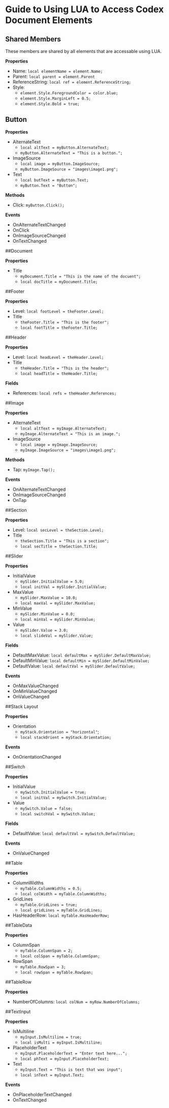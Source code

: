 # Guide to Using LUA to Access Codex Document Elements

## Shared Members

These members are shared by all elements that are accessable using LUA.

**Properties**

- Name: ```local elementName = element.Name;```
- Parent: ```local parent = element.Parent```
- ReferenceString: ```local ref = element.ReferenceString;```
- Style: 
  - ```element.Style.ForegroundColor = color.blue;```
  - ```element.Style.MarginLeft = 0.5;```
  - ```element.Style.Bold = true;```

## Button

**Properties**

- AlternateText
  - ```local altText = myButton.AlternateText;```
  - ```myButton.AlternateText = "This is a button.";```
- ImageSource
  - ```local image = myButton.ImageSource;```
  - ```myButton.ImageSource = "images\image1.png";```
- Text
  - ```local butText = myButton.Text;```
  - ```myButton.Text = "Button";```

**Methods**

- Click: ```myButton.Click();```

**Events**

- OnAlternateTextChanged
- OnClick
- OnImageSourceChanged
- OnTextChanged

##Document

**Properties**

- Title
  - ```myDocument.Title = "This is the name of the docuent";```
  - ```local docTitle = myDocument.Title;```

##Footer

**Properties**

- Level: ```local footLevel = theFooter.Level;```
- Title
  - ```theFooter.Title = "This is the footer";```
  - ```local footTitle = theFooter.Title;```

##Header

**Properties**

- Level: ```local headLevel = theHeader.Level;```
- Title
  - ```theHeader.Title = "This is the header";```
  - ```local headTitle = theHeader.Title;```

**Fields**

- References: ```local refs = theHeader.References;```

##Image

**Properties**

- AlternateText
  - ```local altText = myImage.AlternateText;```
  - ```myImage.AlternateText = "This is an image.";```
- ImageSource
  - ```local image = myImage.ImageSource;```
  - ```myImage.ImageSource = "images\image1.png";```

**Methods**

- Tap: ```myImage.Tap();```

**Events**

- OnAlternateTextChanged
- OnImageSourceChanged
- OnTap

##Section

**Properties**

- Level: ```local secLevel = theSection.Level;```
- Title
  - ```theSection.Title = "This is a section";```
  - ```local secTitle = theSection.Title;```

##Slider

**Properties**

- InitialValue
  - ```mySlider.InitialValue = 5.0;```
  - ```local initVal = mySlider.InitialValue;```
- MaxValue
  - ```mySlider.MaxValue = 10.0;```
  - ```local maxVal = mySlider.MaxValue;```
- MinValue
  - ```mySlider.MinValue = 0.0;```
  - ```local minVal = mySlider.MinValue;```
- Value
  - ```mySlider.Value = 3.0;```
  - ```local slideVal = mySlider.Value;```

**Fields**

- DefaultMaxValue: ```local defaultMax = mySlider.DefaultMaxValue;```
- DefaultMinValue: ```local defaultMin = mySlider.DefaultMinValue;```
- DefaultValue: ```local defaultVal = mySlider.DefaultValue;```

**Events**

- OnMaxValueChanged
- OnMinValueChanged
- OnValueChanged

##Stack Layout

**Properties**

- Orientation
  - ```myStack.Orientation = "horizontal"```;
  - ```local stackOrient = myStack.Orientation;```

**Events**

- OnOrientationChanged

##Switch

**Properties**

- InitialValue
  - ```mySwitch.InitialValue = true;```
  - ```local initVal = mySwitch.InitialValue;```
- Value
  - ```mySwitch.Value = false;```
  - ```local switchVal = mySwitch.Value;```
  
**Fields**

- DefaultValue: ```local defaultVal = mySwitch.DefaultValue;```

**Events**

- OnValueChanged

##Table

**Properties**

- ColumnWidths
  - ```myTable.ColumnWidths = 0.5;```
  - ```local colWidth = myTable.ColumnWidths;```
- GridLines
  - ```myTable.GridLines = true;```
  - ```local gridLines = myTable.GridLines;```
- HasHeaderRow: ```local myTable.HasHeaderRow;```

##TableData

**Properties**

- ColumnSpan
  - ```myTable.ColumnSpan = 2;```
  - ```local colSpan = myTable.ColumnSpan;```
- RowSpan
  - ```myTable.RowSpan = 3;```
  - ```local rowSpan = myTable.RowSpan;```

##TableRow

**Properties**

- NumberOfColumns: ```local colNum = myRow.NumberOfColumns;```


##TextInput

**Properties**

- IsMultiline
  - ```myInput.IsMultiline = true;```
  - ```local isMulti = myInput.IsMultiline;```
- PlaceholderText
  - ```myInput.PlaceholderText = "Enter text here...";```
  - ```local phText = myInput.PlaceholderText;```
- Text
  - ```myInput.Text = "This is text that was input";```
  - ```local inText = myInput.Text;```

**Events**

- OnPlaceholderTextChanged
- OnTextChanged
